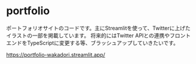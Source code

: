 # portfolio
ポートフォリオサイトのコードです。主にStreamlitを使って、Twitterに上げたイラストの一部を掲載しています。
将来的にはTwitter APIとの連携やフロントエンドをTypeScriptに変更する等、ブラッシュアップしていきたいです。

https://portfolio-wakadori.streamlit.app/
